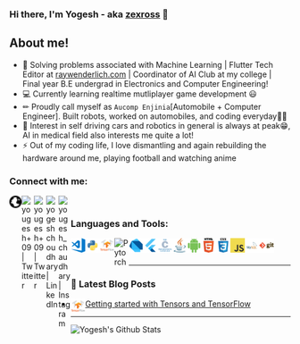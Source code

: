 ### Hi there, I'm Yogesh - aka [zexross][website] 👋

## About me!
- 🔭 Solving problems associated with Machine Learning | Flutter Tech Editor at [raywenderlich.com][rwsite] | Coordinator of AI Club at my college | Final year B.E undergrad in Electronics and Computer Engineering!
- 💻 Currently learning realtime mutliplayer game development 😃
- ✏ Proudly call myself as `Aucomp Enjinia`[Automobile + Computer Engineer]. Built robots, worked on automobiles, and coding everyday🏃‍♂️  
- 🥅 Interest in self driving cars and robotics in general is always at peak😁, AI in medical field also interests me quite a lot!
- ⚡ Out of my coding life, I love dismantling and again rebuilding the hardware around me, playing football and watching anime

### Connect with me:

[<img align="left" alt="zexross.me" width="22px" src="https://raw.githubusercontent.com/iconic/open-iconic/master/svg/globe.svg" />][website]
[<img align="left" alt="yougesh+09 | Twitter" width="22px" src="https://cdn.jsdelivr.net/npm/simple-icons@v3/icons/twitter.svg" />][twitter]
[<img align="left" alt="yougesh+09 | Twitter" width="22px" src="https://cdn.jsdelivr.net/npm/simple-icons@3.4.0/icons/stackoverflow.svg" />][stackoverflow]
[<img align="left" alt="yogesh choudhary | LinkedIn" width="22px" src="https://cdn.jsdelivr.net/npm/simple-icons@v3/icons/linkedin.svg" />][linkedin]
[<img align="left" alt="yougesh_chaudhary | Instagram" width="22px" src="https://cdn.jsdelivr.net/npm/simple-icons@v3/icons/instagram.svg" />][instagram]

<br />

### Languages and Tools:

[<img align="left" alt="Visual Studio Code" width="26px" src="https://raw.githubusercontent.com/github/explore/80688e429a7d4ef2fca1e82350fe8e3517d3494d/topics/visual-studio-code/visual-studio-code.png" />][visual-studio-code]

[<img align="left" alt="Python" width="26px" src="https://raw.githubusercontent.com/github/explore/80688e429a7d4ef2fca1e82350fe8e3517d3494d/topics/python/python.png" />][python]

[<img align="left" alt="TensorFlow" width="26px" src="https://raw.githubusercontent.com/github/explore/80688e429a7d4ef2fca1e82350fe8e3517d3494d/topics/tensorflow/tensorflow.png" />][tensorflow]

[<img align="left" alt="Pytorch" width="26px" src="https://pytorch.org/assets/images/pytorch-logo.png" />][pytorch]

[<img align="left" alt="Dart" width="26px" src="https://raw.githubusercontent.com/github/explore/80688e429a7d4ef2fca1e82350fe8e3517d3494d/topics/dart/dart.png" />][dart]

[<img align="left" alt="Flutter" width="26px" src="https://raw.githubusercontent.com/github/explore/80688e429a7d4ef2fca1e82350fe8e3517d3494d/topics/flutter/flutter.png" />][flutter]

[<img align="left" alt="C" width="26px" src="https://raw.githubusercontent.com/github/explore/80688e429a7d4ef2fca1e82350fe8e3517d3494d/topics/c/c.png" />][c]

[<img align="left" alt="Java" width="26px" src="https://raw.githubusercontent.com/github/explore/80688e429a7d4ef2fca1e82350fe8e3517d3494d/topics/java/java.png" />][java]

[<img align="left" alt="Android Studio" width="26px" src="https://raw.githubusercontent.com/github/explore/80688e429a7d4ef2fca1e82350fe8e3517d3494d/topics/android/android.png" />][android-studio]

[<img align="left" alt="HTML5" width="26px" src="https://raw.githubusercontent.com/github/explore/80688e429a7d4ef2fca1e82350fe8e3517d3494d/topics/html/html.png" />][HTML5]

[<img align="left" alt="CSS3" width="26px" src="https://raw.githubusercontent.com/github/explore/80688e429a7d4ef2fca1e82350fe8e3517d3494d/topics/css/css.png" />][CSS3]

[<img align="left" alt="JavaScript" width="26px" src="https://raw.githubusercontent.com/github/explore/80688e429a7d4ef2fca1e82350fe8e3517d3494d/topics/javascript/javascript.png" />][javaScript]

[<img align="left" alt="MySQL" width="26px" src="https://raw.githubusercontent.com/github/explore/80688e429a7d4ef2fca1e82350fe8e3517d3494d/topics/mysql/mysql.png" />][mySQL]

[<img align="left" alt="Git" width="26px" src="https://raw.githubusercontent.com/github/explore/80688e429a7d4ef2fca1e82350fe8e3517d3494d/topics/git/git.png" />][git]

<br />
<br />

---

### 📕 Latest Blog Posts
<!-- BLOG-POST-LIST:START -->
- [<img align="left" alt="TensorFlow" width="26px" src="https://raw.githubusercontent.com/github/explore/80688e429a7d4ef2fca1e82350fe8e3517d3494d/topics/tensorflow/tensorflow.png" /> Getting started with Tensors and TensorFlow](https://medium.com/@zexross/getting-started-with-tensors-and-tensorflow-d93e51f1d1e0)
<!-- BLOG-POST-LIST:END -->

---

<img align="left" alt="Yogesh's Github Stats" src="https://github-readme-stats.vercel.app/api?username=zexross&show_icons=true&hide_border=true" />

[website]: https://zexross.me
[twitter]: https://twitter.com/yougesh_09
[stackoverflow]: https://stackoverflow.com/users/14038460/yogesh-choudhary
[instagram]: https://instagram.com/yougesh_chaudhary
[linkedin]: https://www.linkedin.com/in/yogesh-choudhary-a38100144/
[rwsite]: https://www.raywenderlich.com/
[visual-studio-code]: https://code.visualstudio.com/
[python]: https://www.python.org/
[tensorflow]: https://www.tensorflow.org/
[pytorch]: https://pytorch.org/
[dart]: https://dart.dev/
[flutter]: https://flutter.dev/
[c]: https://www.youtube.com/watch?v=de2Hsvxaf8M
[java]: https://en.wikipedia.org/wiki/Java_(programming_language)/
[android-studio]: https://developer.android.com/studio
[HTML5]: https://developer.mozilla.org/en-US/docs/Web/HTML
[CSS3]: https://developer.mozilla.org/en-US/docs/Web/CSS
[javaScript]: https://www.javascript.com/
[mySQL]: https://www.mysql.com/
[git]: https://git-scm.com/